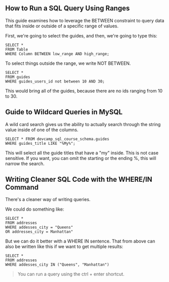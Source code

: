 ## How to Run a SQL Query Using Ranges

This guide examines how to leverage the BETWEEN constraint to query data that fits inside or outside of a specific range of values.

First, we're going to select the guides, and then, we're going to type this:

```
SELECT * 
FROM Table
WHERE Column BETWEEN low_range AND high_range;
```

To select things outside the range, we write NOT BETWEEN.

```
SELECT *
FROM guides
WHERE guides_users_id not between 10 AND 30;
```

This would bring all of the guides, because there are no ids ranging from 10 to 30.

## Guide to Wildcard Queries in MySQL

A wild card search gives us the ability to actually search through the string value inside of one of the columns.

```
SELECT * FROM devcamp_sql_course_schema.guides
WHERE guides_title LIKE "%My%";
```

This will select all the guide titles that have a "my" inside. This is not case sensitive. If you want, you can omit the starting or the ending %, this will narrow the search.

## Writing Cleaner SQL Code with the WHERE/IN Command

There's a cleaner way of writing queries. 

We could do something like:

```
SELECT *
FROM addresses
WHERE addesses_city = "Queens"
OR addresses_city = Manhattan"
```

But we can do it better with a WHERE IN sentence. That from above can also be written like this if we want to get multiple results:

```
SELECT *
FROM addresses
WHERE addesses_city IN ("Queens", "Manhattan")
```

> You can run a query using the ctrl + enter shortcut.